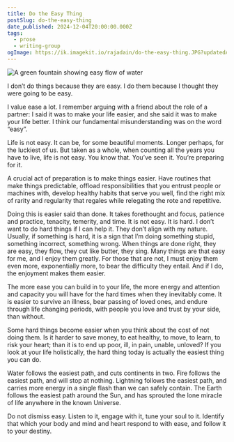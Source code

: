 ```yaml
---
title: Do the Easy Thing
postSlug: do-the-easy-thing
date_published: 2024-12-04T20:00:00.000Z
tags:
  - prose
  - writing-group
ogImage: https://ik.imagekit.io/rajadain/do-the-easy-thing.JPG?updatedAt=1736037466684
---
```


![A green fountain showing easy flow of water](https://ik.imagekit.io/rajadain/do-the-easy-thing.JPG?updatedAt=1736037466684)

I don’t do things because they are easy. I do them because I thought they were going to be easy.

I value ease a lot. I remember arguing with a friend about the role of a partner: I said it was to make your life easier, and she said it was to make your life better. I think our fundamental misunderstanding was on the word “easy”.

Life is not easy. It can be, for some beautiful moments. Longer perhaps, for the luckiest of us. But taken as a whole, when counting all the years you have to live, life is not easy. You know that. You’ve seen it. You’re preparing for it.

A crucial act of preparation is to make things easier. Have routines that make things predictable, offload responsibilities that you entrust people or machines with, develop healthy habits that serve you well, find the right mix of rarity and regularity that regales while relegating the rote and repetitive.

Doing this is easier said than done. It takes forethought and focus, patience and practice, tenacity, temerity, and time. It is not easy. It is hard. I don’t want to do hard things if I can help it. They don’t align with my nature. Usually, if something is hard, it is a sign that I’m doing something stupid, something incorrect, something wrong. When things are done right, they are easy, they flow, they cut like butter, they sing. Many things are that easy for me, and I enjoy them greatly. For those that are not, I must enjoy them even more, exponentially more, to bear the difficulty they entail. And if I do, the enjoyment makes them easier.

The more ease you can build in to your life, the more energy and attention and capacity you will have for the hard times when they inevitably come. It is easier to survive an illness, bear passing of loved ones, and endure through life changing periods, with people you love and trust by your side, than without.

Some hard things become easier when you think about the cost of not doing them. Is it harder to save money, to eat healthy, to move, to learn, to risk your heart; than it is to end up poor, ill, in pain, unable, unloved? If you look at your life holistically, the hard thing today is actually the easiest thing you can do.

Water follows the easiest path, and cuts continents in two. Fire follows the easiest path, and will stop at nothing. Lightning follows the easiest path, and carries more energy in a single flash than we can safely contain. The Earth follows the easiest path around the Sun, and has sprouted the lone miracle of life anywhere in the known Universe.

Do not dismiss easy. Listen to it, engage with it, tune your soul to it. Identify that which your body and mind and heart respond to with ease, and follow it to your destiny.
